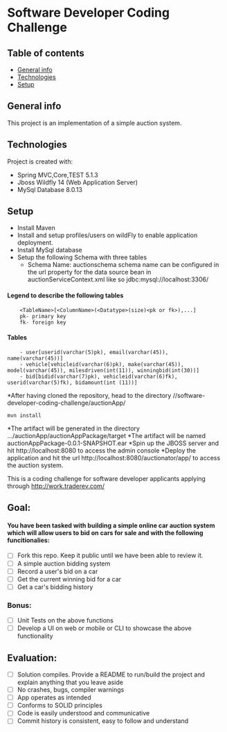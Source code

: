 # Software Developer Coding Challenge

## Table of contents
* [General info](#general-info)
* [Technologies](#technologies)
* [Setup](#setup)

## General info
This project is an implementation of a simple auction system.
	
## Technologies
Project is created with:
* Spring MVC,Core,TEST 5.1.3
* Jboss Wildfly 14 (Web Application Server)
* MySql Database 8.0.13
	
## Setup
* Install Maven
* Install and setup profiles/users on wildFly to enable application deployment.
* Install MySql database
* Setup the following Schema with three tables
	-	Schema Name: auctionschema
		schema name can be configured in the url property for the data source bean in auctionServiceContext.xml
		like so jdbc:mysql://localhost:3306/<auctionschema>
#### Legend to describe the following tables 
		<TableName>[<ColumnName>(<Datatype>(size)<pk or fk>),...]
		pk- primary key
		fk- foreign key
#### Tables
		- user[userid(varchar(5)pk), email(varchar(45)), name(varchar(45))]  
		- vehicle[vehicleid(varchar(6)pk), make(varchar(45)), model(varchar(45)), milesdriven(int(11)), winningbid(int(30))] 
		- bid[bidid(varchar(7)pk), vehicleid(varchar(6)fk), userid(varchar(5)fk), bidamount(int (11))]

*After having cloned the repository, head to the directory /<git-local-repo-path>/software-developer-coding-challenge/auctionApp/
```
mvn install
```
*The artifact will be generated in the directory .../auctionApp/auctionAppPackage/target
*The artifact will be named auctionAppPackage-0.0.1-SNAPSHOT.ear
*Spin up the JBOSS server and hit http://localhost:8080 to access the admin console
*Deploy the application and hit the url http://localhost:8080/auctionator/app/ to access the auction system.




This is a coding challenge for software developer applicants applying through http://work.traderev.com/

## Goal:

#### You have been tasked with building a simple online car auction system which will allow users to bid on cars for sale and with the following funcitionalies: 

  - [ ] Fork this repo. Keep it public until we have been able to review it.
  - [ ] A simple auction bidding system
  - [ ] Record a user's bid on a car
  - [ ] Get the current winning bid for a car
  - [ ] Get a car's bidding history 

 ### Bonus:

  - [ ] Unit Tests on the above functions
  - [ ] Develop a UI on web or mobile or CLI to showcase the above functionality

## Evaluation:

 - [ ] Solution compiles. Provide a README to run/build the project and explain anything that you leave aside
 - [ ] No crashes, bugs, compiler warnings
 - [ ] App operates as intended
 - [ ] Conforms to SOLID principles
 - [ ] Code is easily understood and communicative
 - [ ] Commit history is consistent, easy to follow and understand
